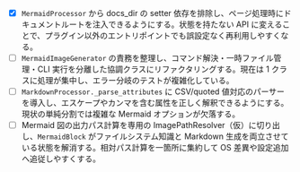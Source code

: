 - [x] `MermaidProcessor` から docs_dir の setter 依存を排除し、ページ処理時にドキュメントルートを注入できるようにする。状態を持たない API に変えることで、プラグイン以外のエントリポイントでも誤設定なく再利用しやすくなる。
- [ ] `MermaidImageGenerator` の責務を整理し、コマンド解決・一時ファイル管理・CLI 実行を分離した協調クラスにリファクタリングする。現在は 1 クラスに処理が集中し、エラー分岐のテストが複雑化している。
- [ ] `MarkdownProcessor._parse_attributes` に CSV/quoted 値対応のパーサーを導入し、エスケープやカンマを含む属性を正しく解釈できるようにする。現状の単純分割では複雑な Mermaid オプションが欠落する。
- [ ] Mermaid 図の出力パス計算を専用の ImagePathResolver（仮）に切り出し、`MermaidBlock` がファイルシステム知識と Markdown 生成を両立させている状態を解消する。相対パス計算を一箇所に集約して OS 差異や設定追加へ追従しやすくする。
